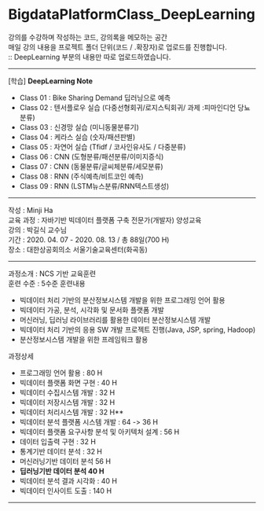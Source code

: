 # BigdataPlatformClass_DeepLearning
 
강의를 수강하며 작성하는 코드, 강의록을 메모하는 공간  
매일 강의 내용을 프로젝트 폴더 단위(코드 / .확장자)로 업로드를 진행합니다.  
:: DeepLearning 부분의 내용만 따로 업로드하였습니다.

<hr>   

[학습]
**DeepLearning Note**
- Class 01 : Bike Sharing Demand 딥러닝으로 예측
- Class 02 : 텐서플로우 실습 (다중선형회귀/로지스틱회귀/ 과제 :피마인디언 당뇨분류)
- Class 03 : 신경망 실습 (미니동물분류기)
- Class 04 : 케라스 실습 (숫자/패션판별)
- Class 05 : 자연어 실습 (Tfidf / 코사인유사도 / 다중분류)
- Class 06 : CNN (도형분류/패션분류/이미지증식)
- Class 07 : CNN (동물분류/글씨체분류/세모분류)
- Class 08 : RNN (주식예측/비트코인 예측)
- Class 09 : RNN (LSTM뉴스분류/RNN텍스트생성)


<hr>

작성 : Minji Ha <br>
교육 과정 : 자바기반 빅데이터 플랫폼 구축 전문가(개발자) 양성교육    
강의 : 박길식 교수님    
기간 : 2020. 04. 07 - 2020. 08. 13 / 총 88일(700 H)     
장소 : 대한상공회의소 서울기술교육센터(화곡동)    

<hr> 

과정소개 : NCS 기반 교육훈련  
훈련 수준 : 5수준 
훈련내용  
* 빅데이터 처리 기반의 분산정보시스템 개발을 위한 프로그래밍 언어 활용
* 빅데이터 가공, 분석, 시각화 및 문서화 플랫폼 개발 
* 머신러닝, 딥러닝 라이브러리를 활용한 데이터 분산정보시스템 개발    
* 빅데이터 처리 기반의 응용 SW 개발 프로젝트 진행(Java, JSP, spring, Hadoop)    
* 분산정보시스템 개발을 위한 프레임워크 활용 

과정상세 
* 프로그래밍 언어 활용 : 80 H 
* 빅데이터 플랫폼 화면 구현 : 40 H  
* 빅데이터 수집시스템 개발 : 32 H 
* 빅데이터 저장시스템 개발 : 32 H   
* 빅데이터 처리시스템 개발 : 32 H** 
* 빅데이터 분석 플랫폼 시스템 개발 : 64 -> 36 H
* 빅데이터 플랫폼 요구사항 분석 및 아키텍처 설계 : 56 H
* 데이터 입출력 구현 : 32 H 
* 통계기반 데이터 분석 : 32 H 
* 머신러닝기반 데이터 분석 56 H
* **딥러닝기반 데이터 분석 40 H**
* 빅데이터 분석 결과 시각화 : 40 H 
* 빅데이터 인사이트 도출 : 140 H 
  

<hr>


